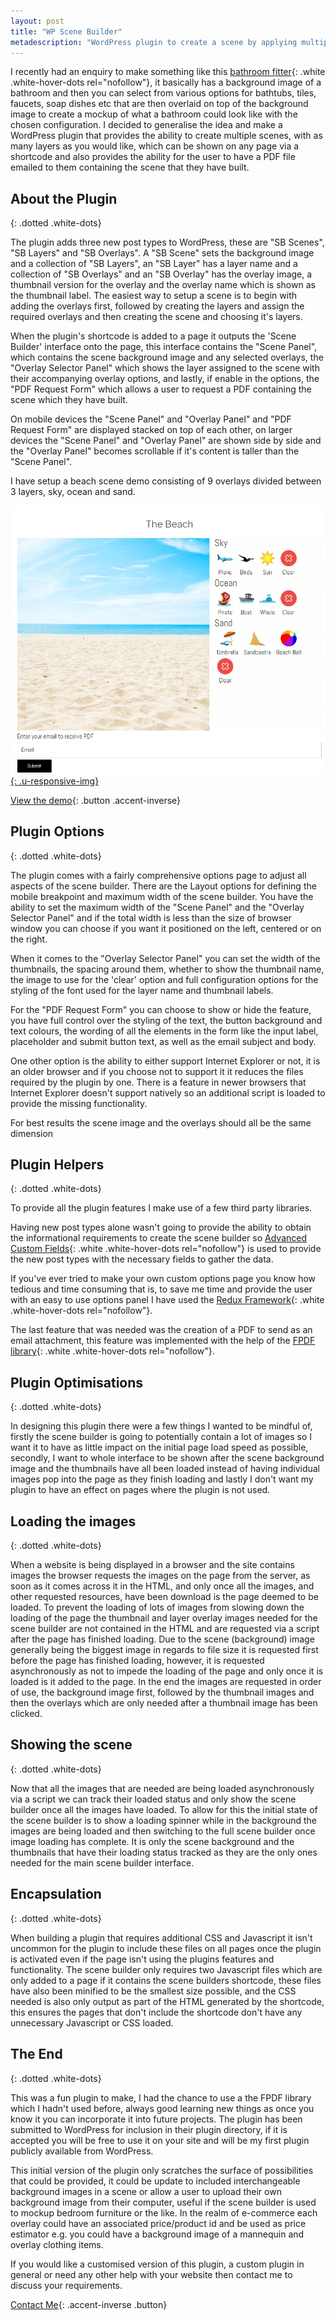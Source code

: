 ```yaml
---
layout: post
title: "WP Scene Builder"
metadescription: "WordPress plugin to create a scene by applying multiple layers over the background to flesh out a scene"
---
```



I recently had an enquiry to make something like this [bathroom fitter][bathConfig]{: .white .white-hover-dots rel="nofollow"}, it basically has a background image of a bathroom and then you can select from various options for bathtubs, tiles, faucets, soap dishes etc that are then overlaid on top of the background image to create a mockup of what a bathroom could look like with the chosen configuration. I decided to generalise the idea and make a WordPress plugin that provides the ability to create multiple scenes, with as many layers as you would like, which can be shown on any page via a shortcode and also provides the ability for the user to have a PDF file emailed to them containing the scene that they have built.  

## About the Plugin
{: .dotted .white-dots}

The plugin adds three new post types to WordPress, these are "SB Scenes", "SB Layers" and "SB Overlays". A "SB Scene" sets the background image and a collection of "SB Layers", an "SB Layer" has a layer name and a collection of "SB Overlays" and an "SB Overlay" has the overlay image, a thumbnail version for the overlay and the overlay name which is shown as the thumbnail label. The easiest way to setup a scene is to begin with adding the overlays first, followed by creating the layers and assign the required overlays and then creating the scene and choosing it's layers. 

When the plugin's shortcode is added to a page it outputs the 'Scene Builder' interface onto the page, this interface contains the "Scene Panel", which contains the scene background image and any selected overlays, the "Overlay Selector Panel" which shows the layer assigned to the scene with their accompanying overlay options, and lastly, if enable in the options, the "PDF Request Form" which allows a user to request a PDF containing the scene which they have built. 

On mobile devices the "Scene Panel" and "Overlay Panel" and "PDF Request Form" are displayed stacked on top of each other, on larger devices the "Scene Panel" and "Overlay Panel" are shown side by side and the "Overlay Panel" becomes scrollable if it's content is taller than the "Scene Panel".

I have setup a beach scene demo consisting of 9 overlays divided between 3 layers, sky, ocean and sand.

[![Scene builder user interface][builder]{: .u-responsive-img}][builder]

[View the demo][demo]{: .button .accent-inverse}


## Plugin Options
{: .dotted .white-dots}

The plugin comes with a fairly comprehensive options page to adjust all aspects of the scene builder. There are the Layout options for defining the mobile breakpoint and maximum width of the scene builder. You have the ability to set the maximum width of the "Scene Panel" and the "Overlay Selector Panel" and if the total width is less than the size of browser window you can choose if you want it positioned on the left, centered or on the right.

When it comes to the "Overlay Selector Panel" you can set the width of the thumbnails, the spacing around them, whether to show the thumbnail name, the image to use for the 'clear' option and full configuration options for the styling of the font used for the layer name and thumbnail labels.

For the "PDF Request Form" you can choose to show or hide the feature, you have full control over the styling of the text, the button background and text colours, the wording of all the elements in the form like the input label, placeholder and submit button text, as well as the email subject and body.

One other option is the ability to either support Internet Explorer or not, it is an older browser and if you choose not to support it it reduces the files required by the plugin by one. There is a feature in newer browsers that Internet Explorer doesn't support natively so an additional script is loaded to provide the missing functionality.

For best results the scene image and the overlays should all be the same dimension 

## Plugin Helpers
{: .dotted .white-dots}

To provide all the plugin features I make use of a few third party libraries. 

Having new post types alone wasn't going to provide the ability to obtain the informational requirements to create the scene builder so [Advanced Custom Fields][acf]{: .white .white-hover-dots rel="nofollow"} is used to provide the new post types with the necessary fields to gather the data.

If you've ever tried to make your own custom options page you know how tedious and time consuming that is, to save me time and provide the user with an easy to use options panel I have used the [Redux Framework][redux]{: .white .white-hover-dots rel="nofollow"}.

The last feature that was needed was the creation of a PDF to send as an email attachment, this feature was implemented with the help of the [FPDF library][fpdf]{: .white .white-hover-dots rel="nofollow"}.

## Plugin Optimisations
{: .dotted .white-dots}

In designing this plugin there were a few things I wanted to be mindful of, firstly the scene builder is going to potentially contain a lot of images so I want it to have as little impact on the initial page load speed as possible, secondly, I want to whole interface to be shown after the scene background image and the thumbnails have all been loaded instead of having individual images pop into the page as they finish loading and lastly I don't want my plugin to have an effect on pages where the plugin is not used.



## Loading the images
{: .dotted .white-dots}

When a website is being displayed in a browser and the site contains images the browser requests the images on the page from the server, as soon as it comes across it in the HTML, and only once all the images, and other requested resources, have been download is the page deemed to be loaded. To prevent the loading of lots of images from slowing down the loading of the page the thumbnail and layer overlay images needed for the scene builder are not contained in the HTML and are requested via a script after the page has finished loading. Due to the scene (background) image generally being the biggest image in regards to file size it is requested first before the page has finished loading, however, it is requested asynchronously as not to impede the loading of the page and only once it is loaded is it added to the page. In the end the images are requested in order of use, the background image first, followed by the thumbnail images and then the overlays which are only needed after a thumbnail image has been clicked.

## Showing the scene
{: .dotted .white-dots}

Now that all the images that are needed are being loaded asynchronously via a script we can track their loaded status and only show the scene builder once all the images have loaded. To allow for this the initial state of the scene builder is to show a loading spinner while in the background the images are being loaded and then switching to the full scene builder once image loading has complete. It is only the scene background and the thumbnails that have their loading status tracked as they are the only ones needed for the main scene builder interface.

## Encapsulation
{: .dotted .white-dots}

When building a plugin that requires additional CSS and Javascript it isn't uncommon for the plugin to include these files on all pages once the plugin is activated even if the page isn't using the plugins features and functionality. The scene builder only requires two Javascript files which are only added to a page if it contains the scene builders shortcode, these files have also been minified to be the smallest size possible, and the CSS needed is also only output as part of the HTML generated by the shortcode, this ensures the pages that don't include the shortcode don't have any unnecessary Javascript or CSS loaded.

## The End
{: .dotted .white-dots}

This was a fun plugin to make, I had the chance to use a the FPDF library which I hadn't used before, always good learning new things as once you know it you can incorporate it into future projects. The plugin has been submitted to WordPress for inclusion in their plugin directory, if it is accepted you will be free to use it on your site and will be my first plugin publicly available from WordPress.

This initial version of the plugin only scratches the surface of possibilities that could be provided, it could be update to included interchangeable background images in a scene or allow a user to upload their own background image from their computer, useful if the scene builder is used to mockup bedroom furniture or the like. In the realm of e-commerce each overlay could have an associated price/product id and be used as price estimator e.g. you could have a background image of a mannequin and overlay clothing items. 

If you would like a customised version of this plugin, a custom plugin in general or need any other help with your website then contact me to discuss your requirements.

[Contact Me](/contact){: .accent-inverse .button}


[bathConfig]: https://www.bathfitter.com/design-your-own-bathroom
[demo]: https://jellyrobot.com.au/thebeach
[acf]: https://www.advancedcustomfields.com
[fpdf]: http://www.fpdf.org
[redux]: https://redux.io/
[builder]: \images\scene_builder.png